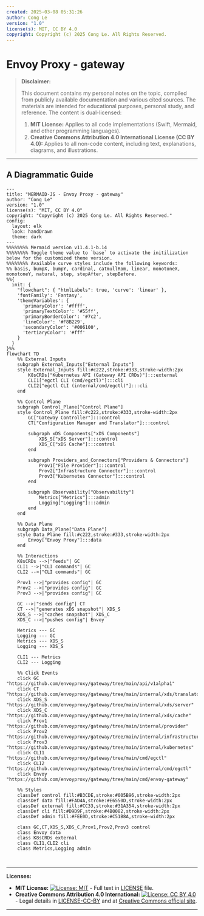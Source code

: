 ```yaml
---
created: 2025-03-08 05:31:26
author: Cong Le
version: "1.0"
license(s): MIT, CC BY 4.0
copyright: Copyright (c) 2025 Cong Le. All Rights Reserved.
---
```




# Envoy Proxy - gateway
> **Disclaimer:**
>
> This document contains my personal notes on the topic,
> compiled from publicly available documentation and various cited sources.
> The materials are intended for educational purposes, personal study, and reference.
> The content is dual-licensed:
> 1. **MIT License:** Applies to all code implementations (Swift, Mermaid, and other programming languages).
> 2. **Creative Commons Attribution 4.0 International License (CC BY 4.0):** Applies to all non-code content, including text, explanations, diagrams, and illustrations.
---


## A Diagrammatic Guide 



```mermaid
---
title: "MERMAID-JS - Envoy Proxy - gateway"
author: "Cong Le"
version: "1.0"
license(s): "MIT, CC BY 4.0"
copyright: "Copyright (c) 2025 Cong Le. All Rights Reserved."
config:
  layout: elk
  look: handDrawn
  theme: dark
---
%%%%%%%% Mermaid version v11.4.1-b.14
%%%%%%%% Toggle theme value to `base` to activate the initilization below for the customized theme version.
%%%%%%%% Available curve styles include the following keywords:
%% basis, bumpX, bumpY, cardinal, catmullRom, linear, monotoneX, monotoneY, natural, step, stepAfter, stepBefore.
%%{
  init: {
    "flowchart": { "htmlLabels": true, 'curve': 'linear' },
    'fontFamily': 'Fantasy',
    'themeVariables': {
      'primaryColor': '#ffff',
      'primaryTextColor': '#55ff',
      'primaryBorderColor': '#7c2',
      'lineColor': '#F8B229',
      'secondaryColor': '#006100',
      'tertiaryColor': '#fff'
    }
  }
}%%
flowchart TD
    %% External Inputs
    subgraph External_Inputs["External Inputs"]
    style External_Inputs fill:#c222,stroke:#333,stroke-width:2px
        K8sCRDs["Kubernetes API (Gateway API CRDs)"]:::external
        CLI1["egctl CLI (cmd/egctl)"]:::cli
        CLI2["egctl CLI (internal/cmd/egctl)"]:::cli
    end

    %% Control Plane
    subgraph Control_Plane["Control Plane"]
    style Control_Plane fill:#c222,stroke:#333,stroke-width:2px
        GC["Gateway Controller"]:::control
        CT["Configuration Manager and Translator"]:::control

        subgraph xDS_Components["xDS Components"]
            XDS_S["xDS Server"]:::control
            XDS_C["xDS Cache"]:::control
        end

        subgraph Providers_and_Connectors["Providers & Connectors"]
            Prov1["File Provider"]:::control
            Prov2["Infrastructure Connector"]:::control
            Prov3["Kubernetes Connector"]:::control
        end

        subgraph Observability["Observability"]
            Metrics["Metrics"]:::admin
            Logging["Logging"]:::admin
        end
    end

    %% Data Plane
    subgraph Data_Plane["Data Plane"]
    style Data_Plane fill:#c222,stroke:#333,stroke-width:2px
        Envoy["Envoy Proxy"]:::data
    end

    %% Interactions
    K8sCRDs -->|"feeds"| GC
    CLI1 -->|"CLI commands"| GC
    CLI2 -->|"CLI commands"| GC

    Prov1 -->|"provides config"| GC
    Prov2 -->|"provides config"| GC
    Prov3 -->|"provides config"| GC

    GC -->|"sends config"| CT
    CT -->|"generates xDS snapshot"| XDS_S
    XDS_S -->|"caches snapshot"| XDS_C
    XDS_C -->|"pushes config"| Envoy

    Metrics --- GC
    Logging --- GC
    Metrics --- XDS_S
    Logging --- XDS_S

    CLI1 --- Metrics
    CLI2 --- Logging

    %% Click Events
    click GC "https://github.com/envoyproxy/gateway/tree/main/api/v1alpha1"
    click CT "https://github.com/envoyproxy/gateway/tree/main/internal/xds/translator"
    click XDS_S "https://github.com/envoyproxy/gateway/tree/main/internal/xds/server"
    click XDS_C "https://github.com/envoyproxy/gateway/tree/main/internal/xds/cache"
    click Prov1 "https://github.com/envoyproxy/gateway/tree/main/internal/provider"
    click Prov2 "https://github.com/envoyproxy/gateway/tree/main/internal/infrastructure"
    click Prov3 "https://github.com/envoyproxy/gateway/tree/main/internal/kubernetes"
    click CLI1 "https://github.com/envoyproxy/gateway/tree/main/cmd/egctl"
    click CLI2 "https://github.com/envoyproxy/gateway/tree/main/internal/cmd/egctl"
    click Envoy "https://github.com/envoyproxy/gateway/tree/main/cmd/envoy-gateway"

    %% Styles
    classDef control fill:#B3CDE,stroke:#005B96,stroke-width:2px
    classDef data fill:#FAD4A,stroke:#E6550D,stroke-width:2px
    classDef external fill:#CC33,stroke:#31A354,stroke-width:2px
    classDef cli fill:#D9D9F,stroke:#4B0082,stroke-width:2px
    classDef admin fill:#FEE0D,stroke:#C51B8A,stroke-width:2px

    class GC,CT,XDS_S,XDS_C,Prov1,Prov2,Prov3 control
    class Envoy data
    class K8sCRDs external
    class CLI1,CLI2 cli
    class Metrics,Logging admin



```



---
**Licenses:**

- **MIT License:**  [![License: MIT](https://img.shields.io/badge/License-MIT-yellow.svg)](LICENSE) - Full text in [LICENSE](LICENSE) file.
- **Creative Commons Attribution 4.0 International:** [![License: CC BY 4.0](https://licensebuttons.net/l/by/4.0/88x31.png)](LICENSE-CC-BY) - Legal details in [LICENSE-CC-BY](LICENSE-CC-BY) and at [Creative Commons official site](http://creativecommons.org/licenses/by/4.0/).

---